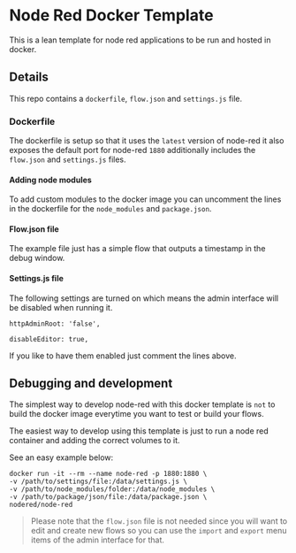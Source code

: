 # Node Red Docker Template

This is a lean template for node red applications to be run and hosted in docker.

## Details

This repo contains a `dockerfile`, `flow.json` and `settings.js` file. 

### Dockerfile

The dockerfile is setup so that it uses the `latest` version of node-red it also exposes the default port for node-red `1880` additionally includes the `flow.json` and `settings.js` files.

#### Adding node modules

To add custom modules to the docker image you can uncomment the lines in the dockerfile for the `node_modules` and `package.json`.

#### Flow.json file

The example file just has a simple flow that outputs a timestamp in the debug window.

#### Settings.js file

The following settings are turned on which means the admin interface will be disabled when running it.

`httpAdminRoot: 'false',`

`disableEditor: true,`

If you like to have them enabled just comment the lines above.

## Debugging and development

The simplest way to develop node-red with this docker template is `not` to build the docker image everytime you want to test or build your flows.

The easiest way to develop using this template is just to run a node red container and adding the correct volumes to it. 

See an easy example below:

```
docker run -it --rm --name node-red -p 1880:1880 \
-v /path/to/settings/file:/data/settings.js \
-v /path/to/node_modules/folder:/data/node_modules \
-v /path/to/package/json/file:/data/package.json \
nodered/node-red
```

> Please note that the `flow.json` file is not needed since you will want to edit and create new flows so you can use the `import` and `export` menu items of the admin interface for that.